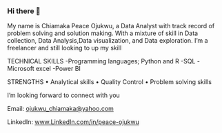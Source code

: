 ### Hi there 👋
My name is Chiamaka Peace Ojukwu, a Data Analyst with track record of problem solving and solution making. With a mixture of skill in Data collection, Data Analysis,Data visualization, and Data exploration.
I’m a freelancer and still looking to up my skill

TECHNICAL SKILLS
-Programming languages; Python and R
-SQL
-Microsoft excel
-Power BI

STRENGTHS
•	Analytical skills
•	Quality Control
•	Problem solving skills

 I’m looking forward to connect with you

Email: ojukwu_chiamaka@yahoo.com

LinkedIn: www.LinkedIn.com/in/peace-ojukwu
